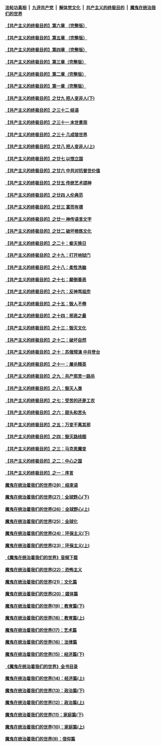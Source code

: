 

####  [法轮功真相](../../../../basic/blob/master/README.md?t=06070231) &nbsp;|&nbsp; [九评共产党](../../../../9ping.md/blob/master/README.md?t=06070231) &nbsp;|&nbsp; [解体党文化](../../../../jtdwh.md/blob/master/README.md?t=06070231)  &nbsp;|&nbsp; [共产主义的终极目的](../../../../gczydzjmd.md/blob/master/README.md?t=06070231) &nbsp;|&nbsp; [魔鬼在统治我们的世界](../../../../mgztzwmdsj.md/blob/master/README.md?t=06070231) 

#### [【共产主义的终极目的】第六章 （完整版）](../pages/nsc422/n11428913.md?t=06070231) 

#### [【共产主义的终极目的】第五章 （完整版）](../pages/nsc422/n11428912.md?t=06070231) 

#### [【共产主义的终极目的】第四章 （完整版）](../pages/nsc422/n11428907.md?t=06070231) 

#### [【共产主义的终极目的】第三章（完整版）](../pages/nsc422/n11428848.md?t=06070231) 

#### [【共产主义的终极目的】第二章（完整版）](../pages/nsc422/n11428831.md?t=06070231) 

#### [【共产主义的终极目的】第一章（完整版）](../pages/nsc422/n11417651.md?t=06070231) 

#### [【共产主义的终极目的】之廿九 把人变非人(下)](../pages/nsc422/n11344140.md?t=06070231) 

#### [【共产主义的终极目的】之三十二 结语](../pages/nsc422/n11360535.md?t=06070231) 

#### [【共产主义的终极目的】之三十一 末世景观](../pages/nsc422/n11351129.md?t=06070231) 

#### [【共产主义的终极目的】之三十 几成狼世界](../pages/nsc422/n11348280.md?t=06070231) 

#### [【共产主义的终极目的】之廿八 把人变非人(上)](../pages/nsc422/n11340492.md?t=06070231) 

#### [【共产主义的终极目的】之廿七 以恨立国](../pages/nsc422/n11336944.md?t=06070231) 

#### [【共产主义的终极目的】之廿六 中共对抗普世价值](../pages/nsc422/n11324785.md?t=06070231) 

#### [【共产主义的终极目的】之廿五 传统艺术颂神](../pages/nsc422/n11296396.md?t=06070231) 

#### [【共产主义的终极目的】之廿四 人伦典范](../pages/nsc422/n11296397.md?t=06070231) 

#### [【共产主义的终极目的】之廿三 富而有德](../pages/nsc422/n11283598.md?t=06070231) 

#### [【共产主义的终极目的】之廿一 神传语言文字](../pages/nsc422/n11263265.md?t=06070231) 

#### [【共产主义的终极目的】之廿二 破坏修炼文化](../pages/nsc422/n11245728.md?t=06070231) 

#### [【共产主义的终极目的】之二十：偷天换日](../pages/nsc422/n11238846.md?t=06070231) 

#### [【共产主义的终极目的】之十九：打开地狱门](../pages/nsc422/n11206376.md?t=06070231) 

#### [【共产主义的终极目的】之十八：柔性洗脑](../pages/nsc422/n11199994.md?t=06070231) 

#### [【共产主义的终极目的】之十七：颠倒善恶](../pages/nsc422/n11179782.md?t=06070231) 

#### [【共产主义的终极目的】之十六：反神骂祖宗](../pages/nsc422/n11166798.md?t=06070231) 

#### [【共产主义的终极目的】之十五：毁人不倦](../pages/nsc422/n11166792.md?t=06070231) 

#### [【共产主义的终极目的】之十四：邪恶之最](../pages/nsc422/n11150249.md?t=06070231) 

#### [【共产主义的终极目的】之十三：毁灭文化](../pages/nsc422/n11135227.md?t=06070231) 

#### [【共产主义的终极目的】之十二：破坏自然](../pages/nsc422/n11135214.md?t=06070231) 

#### [【共产主义的终极目的】之十：苏俄预演 中共登台](../pages/nsc422/n11118424.md?t=06070231) 

#### [【共产主义的终极目的】之十一：屠杀精英](../pages/nsc422/n11118442.md?t=06070231) 

#### [【共产主义的终极目的】之九：共产邪灵一路杀](../pages/nsc422/n11114139.md?t=06070231) 

#### [【共产主义的终极目的】之八：毁灭人类](../pages/nsc422/n11108503.md?t=06070231) 

#### [【共产主义的终极目的】之七：受苦的还是工农](../pages/nsc422/n11101809.md?t=06070231) 

#### [【共产主义的终极目的】之六：甜头和苦头](../pages/nsc422/n11096971.md?t=06070231) 

#### [【共产主义的终极目的】之五：万变不离其邪](../pages/nsc422/n11091285.md?t=06070231) 

#### [【共产主义的终极目的】之四：毁灭路线图](../pages/nsc422/n11086284.md?t=06070231) 

#### [【共产主义的终极目的】之三：马克思魔变](../pages/nsc422/n11061941.md?t=06070231) 

#### [【共产主义的终极目的】之二：中心之国](../pages/nsc422/n11047728.md?t=06070231) 

#### [【共产主义的终极目的】之一：序言](../pages/nsc422/n11086077.md?t=06070231) 

#### [魔鬼在统治着我们的世界(28)：结束语](../pages/nsc422/n10936246.md?t=06070231) 

#### [魔鬼在统治着我们的世界(27)：全球野心(下)](../pages/nsc422/n10928319.md?t=06070231) 

#### [魔鬼在统治着我们的世界(26)：全球野心(上)](../pages/nsc422/n10900318.md?t=06070231) 

#### [魔鬼在统治着我们的世界(25)：全球化](../pages/nsc422/n10788205.md?t=06070231) 

#### [魔鬼在统治着我们的世界(24)：环保主义(下)](../pages/nsc422/n10695307.md?t=06070231) 

#### [魔鬼在统治着我们的世界(23)：环保主义(上)](../pages/nsc422/n10688613.md?t=06070231) 

#### [《魔鬼在统治着我们的世界》音频下载](../pages/nsc422/n10635553.md?t=06070231) 

#### [魔鬼在统治着我们的世界(22)：恐怖主义](../pages/nsc422/n10614727.md?t=06070231) 

#### [魔鬼在统治着我们的世界(21)：文化篇](../pages/nsc422/n10597706.md?t=06070231) 

#### [魔鬼在统治着我们的世界(20)：媒体篇](../pages/nsc422/n10586579.md?t=06070231) 

#### [魔鬼在统治着我们的世界(19)：教育篇(下)](../pages/nsc422/n10564808.md?t=06070231) 

#### [魔鬼在统治着我们的世界(18)：教育篇(上)](../pages/nsc422/n10526970.md?t=06070231) 

#### [魔鬼在统治着我们的世界(17)：艺术篇](../pages/nsc422/n10499093.md?t=06070231) 

#### [魔鬼在统治着我们的世界(16)：法律篇](../pages/nsc422/n10485969.md?t=06070231) 

#### [魔鬼在统治着我们的世界(15)：经济篇(下)](../pages/nsc422/n10469975.md?t=06070231) 

#### [《魔鬼在统治着我们的世界》全书目录](../pages/nsc422/n10464261.md?t=06070231) 

#### [魔鬼在统治着我们的世界(14)：经济篇(上)](../pages/nsc422/n10457370.md?t=06070231) 

#### [魔鬼在统治着我们的世界(13)：政治篇(下)](../pages/nsc422/n10448270.md?t=06070231) 

#### [魔鬼在统治着我们的世界(12)：政治篇(上)](../pages/nsc422/n10444576.md?t=06070231) 

#### [魔鬼在统治着我们的世界(11)：家庭篇(下)](../pages/nsc422/n10440961.md?t=06070231) 

#### [魔鬼在统治着我们的世界(10)：家庭篇(上)](../pages/nsc422/n10435448.md?t=06070231) 

#### [魔鬼在统治着我们的世界(9)：信仰篇](../pages/nsc422/n10432159.md?t=06070231) 

